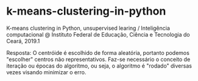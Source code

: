 # k-means-clustering-in-python
K-means clustering in Python, unsupervised learing / Inteligência computacional @ Instituto Federal de Educação, Ciência e Tecnologia do Ceará, 2019.1

Resposta: O centróide é escolhido de forma aleatória, portanto podemos "escolher" centros não representativos.
Faz-se necessário o conceito de iteração ou épocas do algoritmo, ou seja, o algoritmo é "rodado" diversas vezes visando minimizar o erro.
